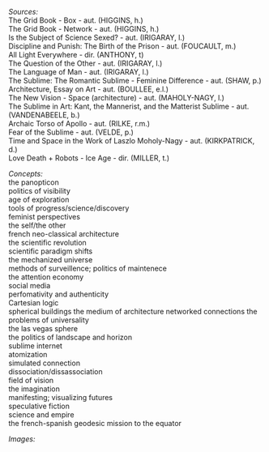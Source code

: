 *Sources:*  
The Grid Book - Box - aut. (HIGGINS, h.)  
The Grid Book - Network - aut. (HIGGINS, h.)  
Is the Subject of Science Sexed? - aut. (IRIGARAY, l.)  
Discipline and Punish: The Birth of the Prison - aut. (FOUCAULT, m.)  
All Light Everywhere - dir. (ANTHONY, t)  
The Question of the Other - aut. (IRIGARAY, l.)  
The Language of Man - aut. (IRIGARAY, l.)  
The Sublime: The Romantic Sublime - Feminine Difference - aut. (SHAW, p.)  
Architecture, Essay on Art - aut. (BOULLEE, e.l.)  
The New Vision - Space (architecture) - aut. (MAHOLY-NAGY, l.)  
The Sublime in Art: Kant, the Mannerist, and the Matterist Sublime - aut. (VANDENABEELE, b.)  
Archaic Torso of Apollo - aut. (RILKE, r.m.)  
Fear of the Sublime - aut. (VELDE, p.)  
Time and Space in the Work of Laszlo Moholy-Nagy - aut. (KIRKPATRICK, d.)  
Love Death + Robots - Ice Age - dir. (MILLER, t.)  





*Concepts:*  
the panopticon  
politics of visibility  
age of exploration  
tools of progress/science/discovery  
feminist perspectives  
the self/the other  
french neo-classical architecture  
the scientific revolution  
scientific paradigm shifts  
the mechanized universe  
methods of surveillence; politics of maintenece  
the attention economy  
social media  
perfomativity and authenticity  
Cartesian logic  
spherical buildings
the medium of architecture
networked connections
the problems of universality  
the las vegas sphere  
the politics of landscape and horizon  
sublime internet  
atomization  
simulated connection  
dissociation/dissassociation  
field of vision  
the imagination  
manifesting; visualizing futures  
speculative fiction  
science and empire  
the french-spanish geodesic mission to the equator  






*Images:*
